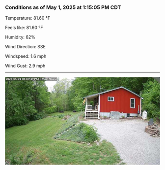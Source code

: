 ### Conditions as of May 1, 2025 at 1:15:05 PM CDT 

Temperature: 81.60 &deg;F

Feels like: 81.60 &deg;F

Humidity: 62%

Wind Direction: SSE

Windspeed: 1.6 mph

Wind Gust: 2.9 mph

---

<img src="./images/latest.jpeg"/>

